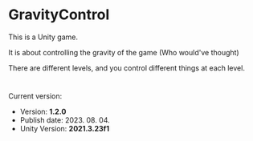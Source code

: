 # GravityControl
This is a Unity game.

It is about controlling the gravity of the game (Who would've thought)

There are different levels, and you control different things at each level.
#
Current version:
- Version: **1.2.0**
- Publish date: 2023. 08. 04.
- Unity Version: **2021.3.23f1**
